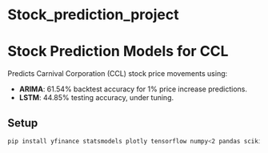 # Stock_prediction_project


# Stock Prediction Models for CCL
Predicts Carnival Corporation (CCL) stock price movements using:
- **ARIMA**: 61.54% backtest accuracy for 1% price increase predictions.
- **LSTM**: 44.85% testing accuracy, under tuning.
## Setup
```bash
pip install yfinance statsmodels plotly tensorflow numpy<2 pandas scikit-learn pandas_market_calendars